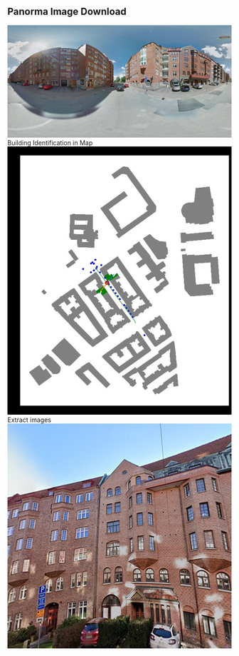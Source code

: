 ## Panorma Image Download
<img src="data/img/Panorama_image.jpg">
 Building Identification in Map
<img src="data/img/Image_map.jpg">
 Extract images
<img src="data/img_eq/0_270_158305448_tSSU2y8hzjibmMWkpqsNjg.jpg">


